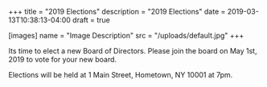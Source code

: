 +++
title = "2019 Elections"
description = "2019 Elections"
date = 2019-03-13T10:38:13-04:00
draft = true

[images]
name = "Image Description"
src = "/uploads/default.jpg"
+++


Its time to elect a new Board of Directors.  Please join the board on May 1st, 2019 to vote for your new board.

Elections will be held at 1 Main Street, Hometown, NY 10001 at 7pm.

